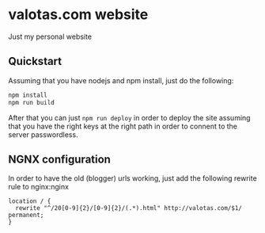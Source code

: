 # valotas.com website
Just my personal website

## Quickstart
Assuming that you have nodejs and npm install, just do the following:

```bash
npm install
npm run build
```

After that you can just `npm run deploy` in order to deploy the site assuming that you have the right keys at the right path in order to connent to the server passwordless.

## NGNX configuration
In order to have the old (blogger) urls working, just add the following rewrite rule to nginx:nginx

```
location / {
  rewrite "^/20[0-9]{2}/[0-9]{2}/(.*).html" http://valotas.com/$1/ permanent;
}
```

